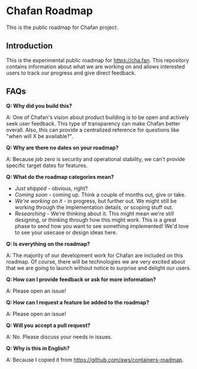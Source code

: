 # Chafan Roadmap

This is the public roadmap for Chafan project.

## Introduction

This is the experimental public roadmap for https://cha.fan. This repository contains information about what we are working on and allows interested users to track our progress and give direct feedback.

## FAQs

**Q: Why did you build this?**

A: One of Chafan's vision about product building is to be open and actively seek user feedback. This type of transparency can make Chafan better overall. Also, this can provide a centralized reference for questions like "when will X be available?".

**Q: Why are there no dates on your roadmap?**

A: Because job zero is security and operational stability, we can't provide specific target dates for features.

**Q: What do the roadmap categories mean?**

* *Just shipped* - obvious, right?
* *Coming soon* - coming up.  Think a couple of months out, give or take.
* *We're working on it* - in progress, but further out.  We might still be working through the implementation details, or scoping stuff out.
* *Researching* - We're thinking about it. This might mean we're still designing, or thinking through how this might work. This is a great phase to send how you want to see something implemented!  We'd love to see your usecase or design ideas here.

**Q: Is everything on the roadmap?**

A: The majority of our development work for Chafan are included on this roadmap. Of course, there will be technologies we are very excited about that we are going to launch without notice to surprise and delight our users.

**Q: How can I provide feedback or ask for more information?**

A: Please open an issue!

**Q: How can I request a feature be added to the roadmap?**

A: Please open an issue!

**Q: Will you accept a pull request?**

A: No. Please discuss your needs in issues.

**Q: Why is this in English?**

A: Because I copied it from https://github.com/aws/containers-roadmap.
